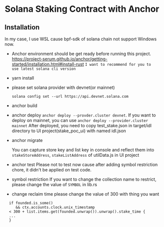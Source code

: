 <div align="center">
  <h1>Solana Staking Contract with Anchor</h1>
</div>

## Installation

In my case, I use WSL cause bpf-sdk of solana chain not support Windows now.

- Anchor environment should be get ready before running this project.  
   https://project-serum.github.io/anchor/getting-started/installation.html#install-rust
  `I want to recommend for you to use latest solana cli version`
- yarn install
- please set solana provider with devnet(or mainnet)

  `solana config set --url https://api.devnet.solana.com`

- anchor build
- anchor deploy
  `anchor deploy --provder.cluster devnet`.
  If you want to deploy on mainnet, you can use `anchor deploy --provider.cluster mainnet`
  After deployed, you need to copy test_stake.json in target/idl directory to UI project(stake_poc_ui) with named idl.json
- anchor migrate

  You can capture store key and list key in console and reflect them into `stakeStoreAddress`, `stakeListAddress` of utilData.js in UI project

- anchor test
  Please not to test now cause after adding symbol restriction chore, it didn't be applied on test code.
- symbol restriction
  If you want to change the collection name to restrict, please change the value of `SYMBOL` in lib.rs
- change reclaim time
  please change the value of 300 with thing you want

```
  if founded.is_some()
     && ctx.accounts.clock.unix_timestamp
  < 300 + list.items.get(founded.unwrap()).unwrap().stake_time {
  ...
  }
```
